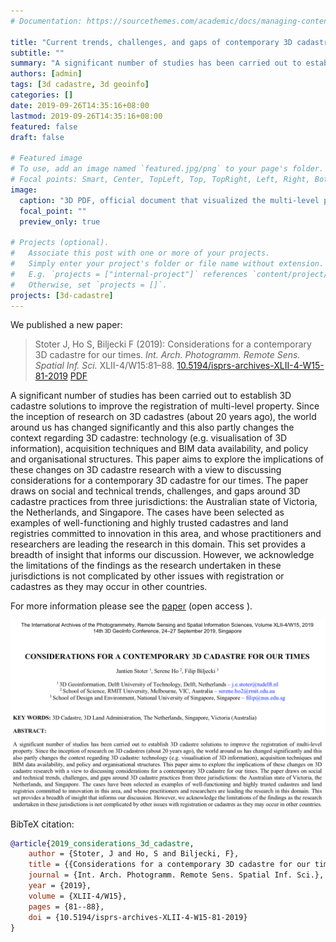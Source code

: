 ```yaml
---
# Documentation: https://sourcethemes.com/academic/docs/managing-content/

title: "Current trends, challenges, and gaps of contemporary 3D cadastre"
subtitle: ""
summary: "A significant number of studies has been carried out to establish 3D cadastre solutions to improve the registration of multi-level property."
authors: [admin]
tags: [3d cadastre, 3d geoinfo]
categories: []
date: 2019-09-26T14:35:16+08:00
lastmod: 2019-09-26T14:35:16+08:00
featured: false
draft: false

# Featured image
# To use, add an image named `featured.jpg/png` to your page's folder.
# Focal points: Smart, Center, TopLeft, Top, TopRight, Left, Right, BottomLeft, Bottom, BottomRight.
image:
  caption: "3D PDF, official document that visualized the multi-level property rights in 3D (case Delft Station) (Stoter et al., 2017)"
  focal_point: ""
  preview_only: true

# Projects (optional).
#   Associate this post with one or more of your projects.
#   Simply enter your project's folder or file name without extension.
#   E.g. `projects = ["internal-project"]` references `content/project/deep-learning/index.md`.
#   Otherwise, set `projects = []`.
projects: [3d-cadastre]
---
```


We published a new paper:

> Stoter J, Ho S, Biljecki F (2019): Considerations for a contemporary 3D cadastre for our times. _Int. Arch. Photogramm. Remote Sens. Spatial Inf. Sci._ XLII-4/W15:81–88. [<i class="ai ai-doi-square ai"></i> 10.5194/isprs-archives-XLII-4-W15-81-2019](https://doi.org/10.5194/isprs-archives-XLII-4-W15-81-2019) [<i class="far fa-file-pdf"></i> PDF](/publication/2019-considerations-3-d-cadastre/2019-considerations-3-d-cadastre.pdf) <i class="ai ai-open-access-square ai"></i>

A significant number of studies has been carried out to establish 3D cadastre solutions to improve the registration of multi-level property. Since the inception of research on 3D cadastres (about 20 years ago), the world around us has changed significantly and this also partly changes the context regarding 3D cadastre: technology (e.g. visualisation of 3D information), acquisition techniques and BIM data availability, and policy and organisational structures. This paper aims to explore the implications of these changes on 3D cadastre research with a view to discussing considerations for a contemporary 3D cadastre for our times. The paper draws on social and technical trends, challenges, and gaps around 3D cadastre practices from three jurisdictions: the Australian state of Victoria, the Netherlands, and Singapore. The cases have been selected as examples of well-functioning and highly trusted cadastres and land registries committed to innovation in this area, and whose practitioners and researchers are leading the research in this domain. This set provides a breadth of insight that informs our discussion. However, we acknowledge the limitations of the findings as the research undertaken in these jurisdictions is not complicated by other issues with registration or cadastres as they may occur in other countries.

For more information please see the [paper](/publication/2019-considerations-3-d-cadastre/) (open access <i class="ai ai-open-access-square ai"></i>).

[![](page-one.png)](/publication/2019-considerations-3-d-cadastre/)


BibTeX citation:
```bibtex
@article{2019_considerations_3d_cadastre,
    author = {Stoter, J and Ho, S and Biljecki, F},
    title = {{Considerations for a contemporary 3D cadastre for our times}},
    journal = {Int. Arch. Photogramm. Remote Sens. Spatial Inf. Sci.},
    year = {2019},
    volume = {XLII-4/W15},
    pages = {81--88},
    doi = {10.5194/isprs-archives-XLII-4-W15-81-2019}
}
```
